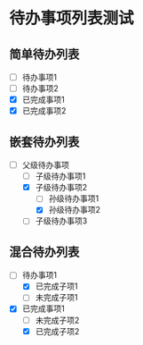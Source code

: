 # 待办事项列表测试

## 简单待办列表

- [ ] 待办事项1
- [ ] 待办事项2
- [x] 已完成事项1
- [x] 已完成事项2

## 嵌套待办列表

- [ ] 父级待办事项
  - [ ] 子级待办事项1
  - [x] 子级待办事项2
    - [ ] 孙级待办事项1
    - [x] 孙级待办事项2
  - [ ] 子级待办事项3

## 混合待办列表

- [ ] 待办事项1
  - [x] 已完成子项1
  - [ ] 未完成子项1
- [x] 已完成事项1
  - [ ] 未完成子项2
  - [x] 已完成子项2 